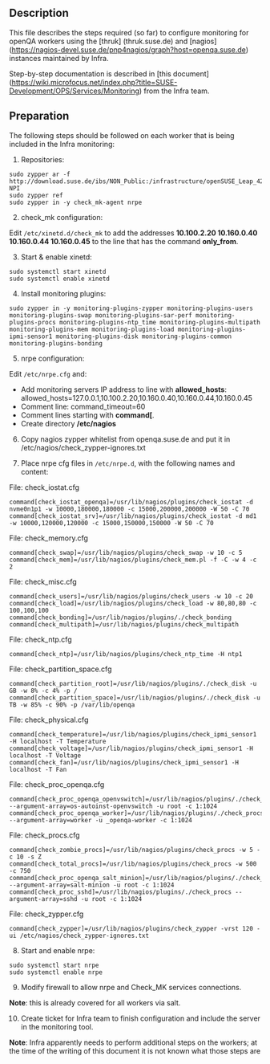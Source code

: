 ## Description

This file describes the steps required (so far) to configure monitoring for openQA workers using the [thruk] (thruk.suse.de) and [nagios] (https://nagios-devel.suse.de/pnp4nagios/graph?host=openqa.suse.de) instances maintained by Infra.

Step-by-step documentation is described in [this document] (https://wiki.microfocus.net/index.php?title=SUSE-Development/OPS/Services/Monitoring) from the Infra team.

## Preparation

The following steps should be followed on each worker that is being included in the Infra monitoring:

1) Repositories:

```
sudo zypper ar -f http://download.suse.de/ibs/NON_Public:/infrastructure/openSUSE_Leap_42.3/ NPI
sudo zypper ref
sudo zypper in -y check_mk-agent nrpe
```

2) check_mk configuration:

Edit `/etc/xinetd.d/check_mk` to add the addresses **10.100.2.20 10.160.0.40 10.160.0.44 10.160.0.45** to the line that has the command **only_from**.

3) Start & enable xinetd:

```
sudo systemctl start xinetd
sudo systemctl enable xinetd
```

4) Install monitoring plugins:

```
sudo zypper in -y monitoring-plugins-zypper monitoring-plugins-users monitoring-plugins-swap monitoring-plugins-sar-perf monitoring-plugins-procs monitoring-plugins-ntp_time monitoring-plugins-multipath monitoring-plugins-mem monitoring-plugins-load monitoring-plugins-ipmi-sensor1 monitoring-plugins-disk monitoring-plugins-common monitoring-plugins-bonding
```

5) nrpe configuration:

Edit `/etc/nrpe.cfg` and:

* Add monitoring servers IP address to line with **allowed_hosts**: allowed_hosts=127.0.0.1,10.100.2.20,10.160.0.40,10.160.0.44,10.160.0.45
* Comment line: command_timeout=60
* Comment lines starting with **command[**.
* Create directory **/etc/nagios**

6) Copy nagios zypper whitelist from openqa.suse.de and put it in /etc/nagios/check_zypper-ignores.txt

7) Place nrpe cfg files in `/etc/nrpe.d`, with the following names and content:

File: check_iostat.cfg
```
command[check_iostat_openqa]=/usr/lib/nagios/plugins/check_iostat -d nvme0n1p1 -w 10000,180000,180000 -c 15000,200000,200000 -W 50 -C 70
command[check_iostat_srv]=/usr/lib/nagios/plugins/check_iostat -d md1 -w 10000,120000,120000 -c 15000,150000,150000 -W 50 -C 70
```

File: check_memory.cfg
```
command[check_swap]=/usr/lib/nagios/plugins/check_swap -w 10 -c 5
command[check_mem]=/usr/lib/nagios/plugins/check_mem.pl -f -C -w 4 -c 2
```

File: check_misc.cfg
```
command[check_users]=/usr/lib/nagios/plugins/check_users -w 10 -c 20
command[check_load]=/usr/lib/nagios/plugins/check_load -w 80,80,80 -c 100,100,100
command[check_bonding]=/usr/lib/nagios/plugins/./check_bonding
command[check_multipath]=/usr/lib/nagios/plugins/check_multipath
```

File: check_ntp.cfg
```
command[check_ntp]=/usr/lib/nagios/plugins/check_ntp_time -H ntp1
```

File: check_partition_space.cfg
```
command[check_partition_root]=/usr/lib/nagios/plugins/./check_disk -u GB -w 8% -c 4% -p /
command[check_partition_space]=/usr/lib/nagios/plugins/./check_disk -u TB -w 85% -c 90% -p /var/lib/openqa
```

File: check_physical.cfg
```
command[check_temperature]=/usr/lib/nagios/plugins/check_ipmi_sensor1 -H localhost -T Temperature
command[check_voltage]=/usr/lib/nagios/plugins/check_ipmi_sensor1 -H localhost -T Voltage
command[check_fan]=/usr/lib/nagios/plugins/check_ipmi_sensor1 -H localhost -T Fan
```

File: check_proc_openqa.cfg
```
command[check_proc_openqa_openvswitch]=/usr/lib/nagios/plugins/./check_procs --argument-array=os-autoinst-openvswitch -u root -c 1:1024
command[check_proc_openqa_worker]=/usr/lib/nagios/plugins/./check_procs --argument-array=worker -u _openqa-worker -c 1:1024
```

File: check_procs.cfg
```
command[check_zombie_procs]=/usr/lib/nagios/plugins/check_procs -w 5 -c 10 -s Z
command[check_total_procs]=/usr/lib/nagios/plugins/check_procs -w 500 -c 750
command[check_proc_openqa_salt_minion]=/usr/lib/nagios/plugins/./check_procs --argument-array=salt-minion -u root -c 1:1024
command[check_proc_sshd]=/usr/lib/nagios/plugins/./check_procs --argument-array=sshd -u root -c 1:1024
```

File: check_zypper.cfg
```
command[check_zypper]=/usr/lib/nagios/plugins/check_zypper -vrst 120 -ui /etc/nagios/check_zypper-ignores.txt
```

8) Start and enable nrpe:

```
sudo systemctl start nrpe
sudo systemctl enable nrpe
```

9) Modify firewall to allow nrpe and Check_MK services connections.

**Note**: this is already covered for all workers via salt.

10) Create ticket for Infra team to finish configuration and include the server in the monitoring tool.

**Note**: Infra apparently needs to perform additional steps on the workers; at the time of the writing of this document it is not known what those steps are
